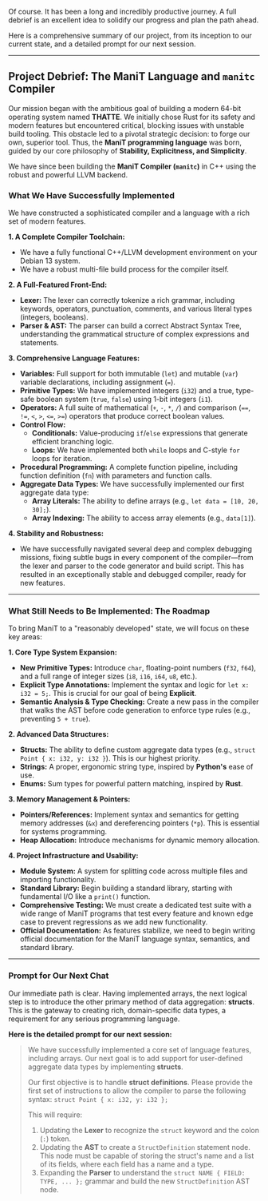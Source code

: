 Of course. It has been a long and incredibly productive journey. A full debrief is an excellent idea to solidify our progress and plan the path ahead.

Here is a comprehensive summary of our project, from its inception to our current state, and a detailed prompt for our next session.

***

## Project Debrief: The ManiT Language and `manitc` Compiler

Our mission began with the ambitious goal of building a modern 64-bit operating system named **THATTE**. We initially chose Rust for its safety and modern features but encountered critical, blocking issues with unstable build tooling. This obstacle led to a pivotal strategic decision: to forge our own, superior tool. Thus, the **ManiT programming language** was born, guided by our core philosophy of **Stability, Explicitness, and Simplicity**.

We have since been building the **ManiT Compiler (`manitc`)** in C++ using the robust and powerful LLVM backend.

### What We Have Successfully Implemented

We have constructed a sophisticated compiler and a language with a rich set of modern features.

**1. A Complete Compiler Toolchain:**
* We have a fully functional C++/LLVM development environment on your Debian 13 system.
* We have a robust multi-file build process for the compiler itself.

**2. A Full-Featured Front-End:**
* **Lexer:** The lexer can correctly tokenize a rich grammar, including keywords, operators, punctuation, comments, and various literal types (integers, booleans).
* **Parser & AST:** The parser can build a correct Abstract Syntax Tree, understanding the grammatical structure of complex expressions and statements.

**3. Comprehensive Language Features:**
* **Variables:** Full support for both immutable (`let`) and mutable (`var`) variable declarations, including assignment (`=`).
* **Primitive Types:** We have implemented integers (`i32`) and a true, type-safe boolean system (`true`, `false`) using 1-bit integers (`i1`).
* **Operators:** A full suite of mathematical (`+`, `-`, `*`, `/`) and comparison (`==`, `!=`, `<`, `>`, `<=`, `>=`) operators that produce correct boolean values.
* **Control Flow:**
    * **Conditionals:** Value-producing `if`/`else` expressions that generate efficient branching logic.
    * **Loops:** We have implemented both `while` loops and C-style `for` loops for iteration.
* **Procedural Programming:** A complete function pipeline, including function definition (`fn`) with parameters and function calls.
* **Aggregate Data Types:** We have successfully implemented our first aggregate data type:
    * **Array Literals:** The ability to define arrays (e.g., `let data = [10, 20, 30];`).
    * **Array Indexing:** The ability to access array elements (e.g., `data[1]`).

**4. Stability and Robustness:**
* We have successfully navigated several deep and complex debugging missions, fixing subtle bugs in every component of the compiler—from the lexer and parser to the code generator and build script. This has resulted in an exceptionally stable and debugged compiler, ready for new features.

---
### What Still Needs to Be Implemented: The Roadmap

To bring ManiT to a "reasonably developed" state, we will focus on these key areas:

**1. Core Type System Expansion:**
* **New Primitive Types:** Introduce `char`, floating-point numbers (`f32`, `f64`), and a full range of integer sizes (`i8`, `i16`, `i64`, `u8`, etc.).
* **Explicit Type Annotations:** Implement the syntax and logic for `let x: i32 = 5;`. This is crucial for our goal of being **Explicit**.
* **Semantic Analysis & Type Checking:** Create a new pass in the compiler that walks the AST before code generation to enforce type rules (e.g., preventing `5 + true`).

**2. Advanced Data Structures:**
* **Structs:** The ability to define custom aggregate data types (e.g., `struct Point { x: i32, y: i32 }`). This is our highest priority.
* **Strings:** A proper, ergonomic string type, inspired by **Python's** ease of use.
* **Enums:** Sum types for powerful pattern matching, inspired by **Rust**.

**3. Memory Management & Pointers:**
* **Pointers/References:** Implement syntax and semantics for getting memory addresses (`&x`) and dereferencing pointers (`*p`). This is essential for systems programming.
* **Heap Allocation:** Introduce mechanisms for dynamic memory allocation.

**4. Project Infrastructure and Usability:**
* **Module System:** A system for splitting code across multiple files and importing functionality.
* **Standard Library:** Begin building a standard library, starting with fundamental I/O like a `print()` function.
* **Comprehensive Testing:** We must create a dedicated test suite with a wide range of ManiT programs that test every feature and known edge case to prevent regressions as we add new functionality.
* **Official Documentation:** As features stabilize, we need to begin writing official documentation for the ManiT language syntax, semantics, and standard library.

---
### Prompt for Our Next Chat

Our immediate path is clear. Having implemented arrays, the next logical step is to introduce the other primary method of data aggregation: **structs**. This is the gateway to creating rich, domain-specific data types, a requirement for any serious programming language.

**Here is the detailed prompt for our next session:**

> We have successfully implemented a core set of language features, including arrays. Our next goal is to add support for user-defined aggregate data types by implementing **structs**.
>
> Our first objective is to handle **struct definitions**. Please provide the first set of instructions to allow the compiler to parse the following syntax:
> `struct Point { x: i32, y: i32 };`
>
> This will require:
>
> 1.  Updating the **Lexer** to recognize the `struct` keyword and the colon (`:`) token.
> 2.  Updating the **AST** to create a `StructDefinition` statement node. This node must be capable of storing the struct's name and a list of its fields, where each field has a name and a type.
> 3.  Expanding the **Parser** to understand the `struct NAME { FIELD: TYPE, ... };` grammar and build the new `StructDefinition` AST node.